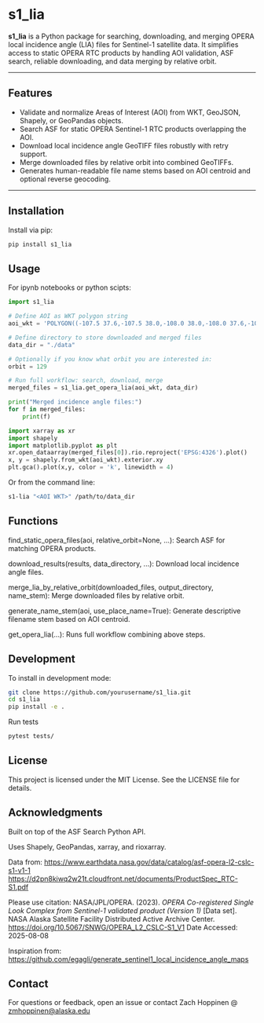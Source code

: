 # s1_lia

**s1_lia** is a Python package for searching, downloading, and merging OPERA local incidence angle (LIA) files for Sentinel-1 satellite data. It simplifies access to static OPERA RTC products by handling AOI validation, ASF search, reliable downloading, and data merging by relative orbit.

---

## Features

- Validate and normalize Areas of Interest (AOI) from WKT, GeoJSON, Shapely, or GeoPandas objects.
- Search ASF for static OPERA Sentinel-1 RTC products overlapping the AOI.
- Download local incidence angle GeoTIFF files robustly with retry support.
- Merge downloaded files by relative orbit into combined GeoTIFFs.
- Generates human-readable file name stems based on AOI centroid and optional reverse geocoding.

---

## Installation

Install via pip:

```bash
pip install s1_lia
```

## Usage

For ipynb notebooks or python scipts:

```python
import s1_lia

# Define AOI as WKT polygon string
aoi_wkt = 'POLYGON((-107.5 37.6,-107.5 38.0,-108.0 38.0,-108.0 37.6,-107.5 37.6))'

# Define directory to store downloaded and merged files
data_dir = "./data"

# Optionally if you know what orbit you are interested in:
orbit = 129

# Run full workflow: search, download, merge
merged_files = s1_lia.get_opera_lia(aoi_wkt, data_dir)

print("Merged incidence angle files:")
for f in merged_files:
    print(f)

import xarray as xr
import shapely
import matplotlib.pyplot as plt
xr.open_dataarray(merged_files[0]).rio.reproject('EPSG:4326').plot()
x, y = shapely.from_wkt(aoi_wkt).exterior.xy
plt.gca().plot(x,y, color = 'k', linewidth = 4)
```


Or from the command line:

```bash
s1-lia "<AOI WKT>" /path/to/data_dir
```

## Functions
find_static_opera_files(aoi, relative_orbit=None, ...): Search ASF for matching OPERA products.

download_results(results, data_directory, ...): Download local incidence angle files.

merge_lia_by_relative_orbit(downloaded_files, output_directory, name_stem): Merge downloaded files by relative orbit.

generate_name_stem(aoi, use_place_name=True): Generate descriptive filename stem based on AOI centroid.

get_opera_lia(...): Runs full workflow combining above steps.

## Development
To install in development mode:

```bash
git clone https://github.com/yourusername/s1_lia.git
cd s1_lia
pip install -e .
```

Run tests

```bash
pytest tests/
```

## License
This project is licensed under the MIT License. See the LICENSE file for details.

## Acknowledgments
Built on top of the ASF Search Python API.

Uses Shapely, GeoPandas, xarray, and rioxarray.

Data from:
https://www.earthdata.nasa.gov/data/catalog/asf-opera-l2-cslc-s1-v1-1
https://d2pn8kiwq2w21t.cloudfront.net/documents/ProductSpec_RTC-S1.pdf

Please use citation:
NASA/JPL/OPERA. (2023). <i>OPERA Co-registered Single Look Complex from Sentinel-1 validated product (Version 1)</i> [Data set]. NASA Alaska Satellite Facility Distributed Active Archive Center. https://doi.org/10.5067/SNWG/OPERA_L2_CSLC-S1_V1 Date Accessed: 2025-08-08

Inspiration from: 
https://github.com/egagli/generate_sentinel1_local_incidence_angle_maps

## Contact
For questions or feedback, open an issue or contact Zach Hoppinen @ zmhoppinen@alaska.edu
